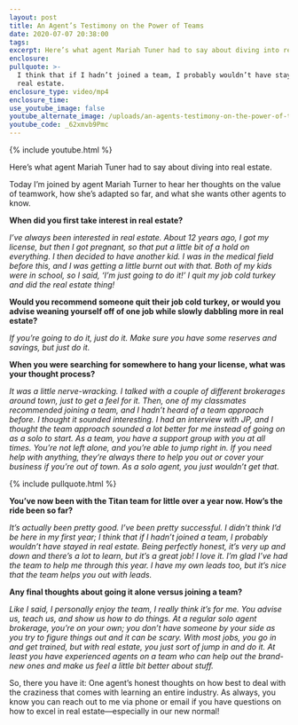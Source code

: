 ```yaml
---
layout: post
title: An Agent’s Testimony on the Power of Teams
date: 2020-07-07 20:38:00
tags:
excerpt: Here’s what agent Mariah Tuner had to say about diving into real estate.
enclosure:
pullquote: >-
  I think that if I hadn’t joined a team, I probably wouldn’t have stayed in
  real estate.
enclosure_type: video/mp4
enclosure_time:
use_youtube_image: false
youtube_alternate_image: /uploads/an-agents-testimony-on-the-power-of-teams-yt.jpg
youtube_code: _62xmvb9Pmc
---
```


{% include youtube.html %}

Here’s what agent Mariah Tuner had to say about diving into real estate.

Today I’m joined by agent Mariah Turner to hear her thoughts on the value of teamwork, how she’s adapted so far, and what she wants other agents to know.&nbsp;

**When did you first take interest in real estate?&nbsp;**

*I’ve always been interested in real estate. About 12 years ago, I got my license, but then I got pregnant, so that put a little bit of a hold on everything. I then decided to have another kid. I was in the medical field before this, and I was getting a little burnt out with that. Both of my kids were in school, so I said, ‘I’m just going to do it\!’ I quit my job cold turkey and did the real estate thing\!*

**Would you recommend someone quit their job cold turkey, or would you advise weaning yourself off of one job while slowly dabbling more in real estate?&nbsp;**

*If you’re going to do it, just do it. Make sure you have some reserves and savings, but just do it.&nbsp;*

**When you were searching for somewhere to hang your license, what was your thought process?&nbsp;**

*It was a little nerve-wracking. I talked with a couple of different brokerages around town, just to get a feel for it. Then, one of my classmates recommended joining a team, and I hadn’t heard of a team approach before. I thought it sounded interesting. I had an interview with JP, and I thought the team approach sounded a lot better for me instead of going on as a solo to start. As a team, you have a support group with you at all times. You’re not left alone, and you’re able to jump right in. If you need help with anything, they’re always there to help you out or cover your business if you’re out of town. As a solo agent, you just wouldn’t get that.&nbsp;*

{% include pullquote.html %}

**You’ve now been with the Titan team for little over a year now. How’s the ride been so far?**

*It’s actually been pretty good. I’ve been pretty successful. I didn’t think I’d be here in my first year; I think that if I hadn’t joined a team, I probably wouldn’t have stayed in real estate. Being perfectly honest, it’s very up and down and there’s a lot to learn, but it’s a great job\! I love it. I’m glad I’ve had the team to help me through this year. I have my own leads too, but it’s nice that the team helps you out with leads.&nbsp;*

**Any final thoughts about going it alone versus joining a team?&nbsp;**

*Like I said, I personally enjoy the team, I really think it’s for me. You advise us, teach us, and show us how to do things. At a regular solo agent brokerage, you’re on your own; you don’t have someone by your side as you try to figure things out and it can be scary. With most jobs, you go in and get trained, but with real estate, you just sort of jump in and do it. At least you have experienced agents on a team who can help out the brand-new ones and make us feel a little bit better about stuff.&nbsp;*

So, there you have it: One agent’s honest thoughts on how best to deal with the craziness that comes with learning an entire industry. As always, you know you can reach out to me via phone or email if you have questions on how to excel in real estate—especially in our new normal\!

&nbsp;